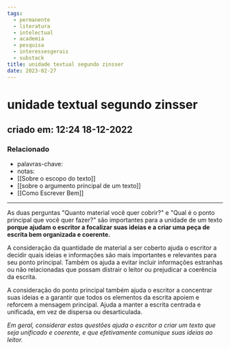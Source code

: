 ```yaml
---
tags:
  - permanente
  - literatura
  - intelectual
  - academia
  - pesquisa
  - interessesgerais
  - substack
title: unidade textual segundo zinsser
date: 2023-02-27
---
```

# unidade textual segundo zinsser
## criado em: 12:24 18-12-2022

### Relacionado
- palavras-chave:
- notas: 
- [[Sobre o escopo do texto]]
- [[sobre o argumento principal de um texto]]
- [[Como Escrever Bem]]
---
As duas perguntas "Quanto material você quer cobrir?" e "Qual é o ponto principal que você quer fazer?" são importantes para a unidade de um texto **porque ajudam o escritor a focalizar suas ideias e a criar uma peça de escrita bem organizada e coerente.**

A consideração da quantidade de material a ser coberto ajuda o escritor a decidir quais ideias e informações são mais importantes e relevantes para seu ponto principal. Também os ajuda a evitar incluir informações estranhas ou não relacionadas que possam distrair o leitor ou prejudicar a coerência da escrita.

A consideração do ponto principal também ajuda o escritor a concentrar suas ideias e a garantir que todos os elementos da escrita apoiem e reforcem a mensagem principal. Ajuda a manter a escrita centrada e unificada, em vez de dispersa ou desarticulada.

*Em geral, considerar estas questões ajuda o escritor a criar um texto que seja unificado e coerente, e que efetivamente comunique suas ideias ao leitor.*